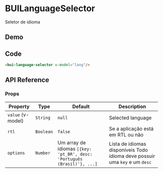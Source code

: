 # BUILanguageSelector

Seletor de idioma

## Demo
<Demo componentName="examples-bui-language-selector-doc" />

## Code
``` html
<bui-language-selector v-model="lang"/>
```

## API Reference

### Props

| Property | Type | Default | Description |
| -------- | ---- | ------- | ----------- |
| `value` (v-model) | `String` | `null` | Selected language |
| `rtl` | `Boolean` | `false` | Se a aplicação está em RTL ou não |
| `options` | `Number` | Um array de idiomas `[{key: 'pt_BR', desc: 'Português (Brasil)'}, ...]` | Lista de idiomas disponíveis Todo idioma deve possuir uma `key` e um `desc` |
